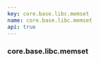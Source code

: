 ```yaml
---
key: core.base.libc.memset
name: core.base.libc.memset
api: true
---
```


### core.base.libc.memset
